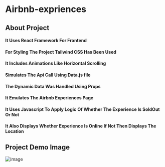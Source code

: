# Airbnb-expriences 

## About Project 
####  It Uses React Framework For Frontend 
####  For Styling The Project Tailwind CSS Has Been Used 
####  It Includes Animations Like Horizontal Scrolling 
####  Simulates The Api Call Using Data.js file
####  The Dynamic Data Was Handled Using Props
####  It Emulates The Airbnb Experiences Page
####  It Uses Javascript To Apply Logic Of Whether The Experience Is SoldOut Or Not
####  It Also Displays Whether Experience Is Online If Not Then Displays The Location

## Project Demo Image
![image](https://user-images.githubusercontent.com/76248886/184307189-08246eaf-100e-477a-8181-3c57bace78d2.png)






